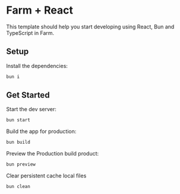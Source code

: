 # Farm + React

This template should help you start developing using React, Bun and TypeScript in Farm.

## Setup

Install the dependencies:

```bash
bun i
```

## Get Started

Start the dev server:

```bash
bun start
```

Build the app for production:

```bash
bun build
```

Preview the Production build product:

```bash
bun preview
```

Clear persistent cache local files

```bash
bun clean
```
